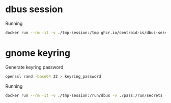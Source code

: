 # dbus session
Running

```bash
docker run --rm -it -v ./tmp-session:/tmp ghcr.io/centroid-is/dbus-session:latest
```

# gnome keyring
Generate keyring password 
```bash
openssl rand -base64 32 > keyring_password
```

Running

```bash
docker run --rm -it -v ./tmp-session:/run/dbus -v ./pass:/run/secrets -e DBUS_SESSION_BUS_ADDRESS="unix:path=/run/dbus/dbus-session" ghcr.io/centroid-is/gnome-keyring:latest
```